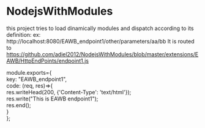 # NodejsWithModules
this project tries to load dinamically modules and dispatch according to its definition:
ex: http://localhost:8080/EAWB_endpoint1/other/parameters/aa/bb
It is routed to 
https://github.com/adiel2012/NodejsWithModules/blob/master/extensions/EAWB/HttpEndPoints/endpoint1.js


module.exports={<br/>
&#9;    key: "EAWB_endpoint1",<br/>
&#9;    code: (req, res)=>{<br/>
&#9;&#9;        res.writeHead(200, {'Content-Type': 'text/html'});<br/>
&#9;&#9;        res.write("This is EAWB endpoint1");<br/>
&#9;&#9;        res.end();<br/>
&#9;    }<br/>
};<br/>
